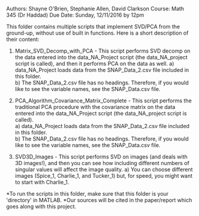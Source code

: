 Authors: Shayne O'Brien, Stephanie Allen, David Clarkson
Course: Math 345 (Dr Haddad)
Due Date: Sunday, 12/11/2016 by 12pm

This folder contains multiple scripts that implement SVD/PCA from the 
ground-up, without use of built in functions. Here is a short description
of their content:

1) Matrix_SVD_Decomp_with_PCA - This script performs SVD decomp
on the data entered into the data_NA_Project script (the data_NA_project
script is called), and then it performs PCA on the data as well. 
a) data_NA_Project loads data from the SNAP_Data_2.csv file included
in this folder.  
b) The SNAP_Data_2.csv file has no headings.  Therefore, if you would
like to see the variable names, see the SNAP_Data.csv file.

2) PCA_Algorithm_Covariance_Matrix_Complete - This script performs the 
traditional PCA procedure with the covariance matrix
on the data entered into the data_NA_Project script (the data_NA_project
script is called).  
a) data_NA_Project loads data from the SNAP_Data_2.csv file included
in this folder.  
b) The SNAP_Data_2.csv file has no headings.  Therefore, if you would
like to see the variable names, see the SNAP_Data.csv file.

3) SVD3D_Images - This script performs SVD on images (and deals with 3D
images!), and then you can see how including different numbers of singular
values will affect the image quality.
a) You can choose different images (Spice_1, Charlie_1, and Tucker_1)
but, for speed, you might want to start with Charlie_1.


*To run the scripts in this folder, make sure that this folder is
your 'directory' in MATLAB.
*Our sources will be cited in the paper/report which goes along
with this project.
